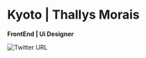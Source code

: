 # Kyoto | Thallys Morais

**FrontEnd | Ui Designer**

![Twitter URL](https://img.shields.io/twitter/url?style=for-the-badge&url=https%3A%2F%2Ftwitter.com%2FDevKyoto)


<!--
**kyotodevIndie/KyotodevIndie** is a ✨ _special_ ✨ repository because its `README.md` (this file) appears on your GitHub profile.

Here are some ideas to get you started:

- 🔭 I’m currently working on ...
- 🌱 I’m currently learning ...
- 👯 I’m looking to collaborate on ...
- 🤔 I’m looking for help with ...
- 💬 Ask me about ...
- 📫 How to reach me: ...
- 😄 Pronouns: ...
- ⚡ Fun fact: ...
-->
